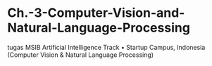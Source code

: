 # Ch.-3-Computer-Vision-and-Natural-Language-Processing
tugas MSIB Artificial Intelligence Track • Startup Campus, Indonesia (Computer Vision &amp; Natural Language Processing)
